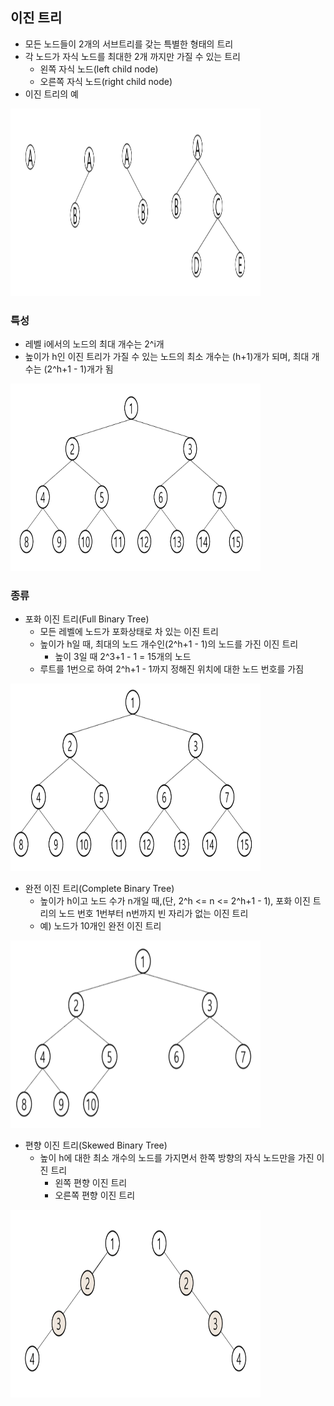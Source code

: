 ## 이진 트리
- 모든 노드들이 2개의 서브트리를 갖는 특별한 형태의 트리
- 각 노드가 자식 노드를 최대한 2개 까지만 가질 수 있는 트리
    - 왼쪽 자식 노드(left child node)
    - 오른쪽 자식 노드(right child node)
- 이진 트리의 예
<img src="images/image_4.png" alt="트리 구조" width="400" height="300">

### 특성
- 레벨 i에서의 노드의 최대 개수는 2^i개
- 높이가 h인 이진 트리가 가질 수 있는 노드의 최소 개수는 (h+1)개가 되며, 최대 개수는 (2^h+1 - 1)개가 됨
<img src="images/image_5.png" alt="트리" width="400" height="300">

### 종류
- 포화 이진 트리(Full Binary Tree)
    - 모든 레벨에 노드가 포화상태로 차 있는 이진 트리
    - 높이가 h일 때, 최대의 노드 개수인(2^h+1 - 1)의 노드를 가진 이진 트리
        - 높이 3일 때 2^3+1 - 1 = 15개의 노드
    - 루트를 1번으로 하여 2^h+1 - 1까지 정해진 위치에 대한 노드 번호를 가짐
<img src="images/image_6.png" alt="포화 이진 트리" width="400" height="300">

- 완전 이진 트리(Complete Binary Tree)
    - 높이가 h이고 노드 수가 n개일 때,(단, 2^h <= n <= 2^h+1 - 1), 포화 이진 트리의 노드 번호 1번부터 n번까지 빈 자리가 없는 이진 트리
    - 예) 노드가 10개인 완전 이진 트리
<img src="images/image_7.png" alt="완전 이진 트리" width="400" height="300">

- 편향 이진 트리(Skewed Binary Tree)
    - 높이 h에 대한 최소 개수의 노드를 가지면서 한쪽 방향의 자식 노드만을 가진 이진 트리
        - 왼쪽 편향 이진 트리
        - 오른쪽 편향 이진 트리
<img src="images/image_8.png" alt="편향 이진 트리" width="400" height="300">
